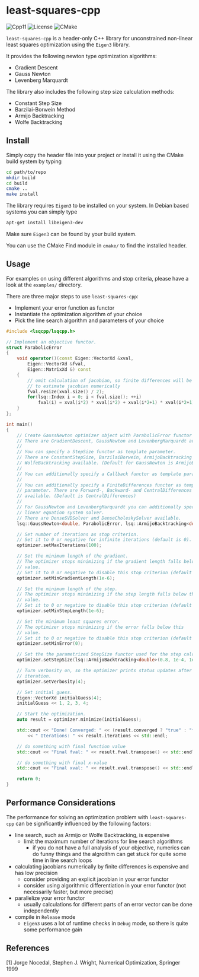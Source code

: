 # least-squares-cpp

![Cpp11](https://img.shields.io/badge/C%2B%2B-11-blue.svg)
![License](https://img.shields.io/packagist/l/doctrine/orm.svg)
![CMake](https://github.com/Rookfighter/least-squares-cpp/workflows/CMake/badge.svg)

```least-squares-cpp``` is a header-only C++ library for unconstrained non-linear
least squares optimization using the ```Eigen3``` library.

It provides the following newton type optimization algorithms:

* Gradient Descent
* Gauss Newton
* Levenberg Marquardt

The library also includes the following step size calculation methods:

* Constant Step Size
* Barzilai-Borwein Method
* Armijo Backtracking
* Wolfe Backtracking

## Install

Simply copy the header file into your project or install it using
the CMake build system by typing

```bash
cd path/to/repo
mkdir build
cd build
cmake ..
make install
```

The library requires ```Eigen3``` to be installed on your system.
In Debian based systems you can simply type

```bash
apt-get install libeigen3-dev
```

Make sure ```Eigen3``` can be found by your build system.

You can use the CMake Find module in ```cmake/``` to find the installed header.

## Usage

For examples on using different algorithms and stop criteria, please have a look at the ```examples/``` directory.

There are three major steps to use ```least-squares-cpp```:

* Implement your error function as functor
* Instantiate the optimization algorithm of your choice
* Pick the line search algorithm and parameters of your choice


```cpp
#include <lsqcpp/lsqcpp.h>

// Implement an objective functor.
struct ParabolicError
{
    void operator()(const Eigen::VectorXd &xval,
        Eigen::VectorXd &fval,
        Eigen::MatrixXd &) const
    {
        // omit calculation of jacobian, so finite differences will be used
        // to estimate jacobian numerically
        fval.resize(xval.size() / 2);
        for(lsq::Index i = 0; i < fval.size(); ++i)
            fval(i) = xval(i*2) * xval(i*2) + xval(i*2+1) * xval(i*2+1);
    }
};

int main()
{
    // Create GaussNewton optimizer object with ParabolicError functor as objective.
    // There are GradientDescent, GaussNewton and LevenbergMarquardt available.
    //
    // You can specify a StepSize functor as template parameter.
    // There are ConstantStepSize, BarzilaiBorwein, ArmijoBacktracking
    // WolfeBacktracking available. (Default for GaussNewton is ArmijoBacktracking)
    //
    // You can additionally specify a Callback functor as template parameter.
    //
    // You can additionally specify a FiniteDifferences functor as template
    // parameter. There are Forward-, Backward- and CentralDifferences
    // available. (Default is CentralDifferences)
    //
    // For GaussNewton and LevenbergMarquardt you can additionally specify a
    // linear equation system solver.
    // There are DenseSVDSolver and DenseCholeskySolver available.
    lsq::GaussNewton<double, ParabolicError, lsq::ArmijoBacktracking<double>> optimizer;

    // Set number of iterations as stop criterion.
    // Set it to 0 or negative for infinite iterations (default is 0).
    optimizer.setMaxIterations(100);

    // Set the minimum length of the gradient.
    // The optimizer stops minimizing if the gradient length falls below this
    // value.
    // Set it to 0 or negative to disable this stop criterion (default is 1e-9).
    optimizer.setMinGradientLength(1e-6);

    // Set the minimum length of the step.
    // The optimizer stops minimizing if the step length falls below this
    // value.
    // Set it to 0 or negative to disable this stop criterion (default is 1e-9).
    optimizer.setMinStepLength(1e-6);

    // Set the minimum least squares error.
    // The optimizer stops minimizing if the error falls below this
    // value.
    // Set it to 0 or negative to disable this stop criterion (default is 0).
    optimizer.setMinError(0);

    // Set the the parametrized StepSize functor used for the step calculation.
    optimizer.setStepSize(lsq::ArmijoBacktracking<double>(0.8, 1e-4, 1e-10, 1.0, 0));

    // Turn verbosity on, so the optimizer prints status updates after each
    // iteration.
    optimizer.setVerbosity(4);

    // Set initial guess.
    Eigen::VectorXd initialGuess(4);
    initialGuess << 1, 2, 3, 4;

    // Start the optimization.
    auto result = optimizer.minimize(initialGuess);

    std::cout << "Done! Converged: " << (result.converged ? "true" : "false")
        << " Iterations: " << result.iterations << std::endl;

    // do something with final function value
    std::cout << "Final fval: " << result.fval.transpose() << std::endl;

    // do something with final x-value
    std::cout << "Final xval: " << result.xval.transpose() << std::endl;

    return 0;
}
```

## Performance Considerations

The performance for solving an optimization problem with ```least-squares-cpp``` can be significantly
influenced by the following factors:

* line search, such as Armijo or Wolfe Backtracking, is expensive
  * limit the maximum number of iterations for line search algorithms
    * if you do not have a full analysis of your objective, numerics can do funny things and the algroithm can get stuck for quite some time in line search loops
* calculating jacobians numerically by finite differences is expensive and has low precision
  * consider providing an explicit jacobian in your error functor
  * consider using algorithmic differentiation in your error functor (not necessarily faster, but more precise)
* parallelize your error functor
  * usually calculations for different parts of an error vector can be done independently
* compile in ```Release``` mode
  * ```Eigen3``` uses a lot of runtime checks in ```Debug``` mode, so there is quite some performance gain

## References

[1] Jorge Nocedal, Stephen J. Wright, Numerical Optimization, Springer 1999


